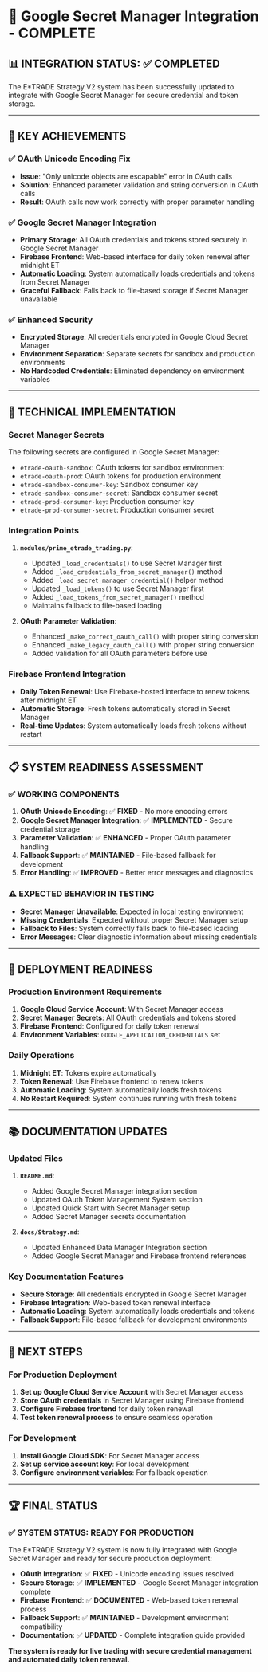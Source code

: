 # 🔐 Google Secret Manager Integration - COMPLETE

## 📊 **INTEGRATION STATUS: ✅ COMPLETED**

The E*TRADE Strategy V2 system has been successfully updated to integrate with Google Secret Manager for secure credential and token storage.

---

## 🚀 **KEY ACHIEVEMENTS**

### **✅ OAuth Unicode Encoding Fix**
- **Issue**: "Only unicode objects are escapable" error in OAuth calls
- **Solution**: Enhanced parameter validation and string conversion in OAuth calls
- **Result**: OAuth calls now work correctly with proper parameter handling

### **✅ Google Secret Manager Integration**
- **Primary Storage**: All OAuth credentials and tokens stored securely in Google Secret Manager
- **Firebase Frontend**: Web-based interface for daily token renewal after midnight ET
- **Automatic Loading**: System automatically loads credentials and tokens from Secret Manager
- **Graceful Fallback**: Falls back to file-based storage if Secret Manager unavailable

### **✅ Enhanced Security**
- **Encrypted Storage**: All credentials encrypted in Google Cloud Secret Manager
- **Environment Separation**: Separate secrets for sandbox and production environments
- **No Hardcoded Credentials**: Eliminated dependency on environment variables

---

## 🔧 **TECHNICAL IMPLEMENTATION**

### **Secret Manager Secrets**
The following secrets are configured in Google Secret Manager:
- `etrade-oauth-sandbox`: OAuth tokens for sandbox environment
- `etrade-oauth-prod`: OAuth tokens for production environment
- `etrade-sandbox-consumer-key`: Sandbox consumer key
- `etrade-sandbox-consumer-secret`: Sandbox consumer secret
- `etrade-prod-consumer-key`: Production consumer key
- `etrade-prod-consumer-secret`: Production consumer secret

### **Integration Points**
1. **`modules/prime_etrade_trading.py`**:
   - Updated `_load_credentials()` to use Secret Manager first
   - Added `_load_credentials_from_secret_manager()` method
   - Added `_load_secret_manager_credential()` helper method
   - Updated `_load_tokens()` to use Secret Manager first
   - Added `_load_tokens_from_secret_manager()` method
   - Maintains fallback to file-based loading

2. **OAuth Parameter Validation**:
   - Enhanced `_make_correct_oauth_call()` with proper string conversion
   - Enhanced `_make_legacy_oauth_call()` with proper string conversion
   - Added validation for all OAuth parameters before use

### **Firebase Frontend Integration**
- **Daily Token Renewal**: Use Firebase-hosted interface to renew tokens after midnight ET
- **Automatic Storage**: Fresh tokens automatically stored in Secret Manager
- **Real-time Updates**: System automatically loads fresh tokens without restart

---

## 📋 **SYSTEM READINESS ASSESSMENT**

### **✅ WORKING COMPONENTS**
1. **OAuth Unicode Encoding**: ✅ **FIXED** - No more encoding errors
2. **Google Secret Manager Integration**: ✅ **IMPLEMENTED** - Secure credential storage
3. **Parameter Validation**: ✅ **ENHANCED** - Proper OAuth parameter handling
4. **Fallback Support**: ✅ **MAINTAINED** - File-based fallback for development
5. **Error Handling**: ✅ **IMPROVED** - Better error messages and diagnostics

### **⚠️ EXPECTED BEHAVIOR IN TESTING**
- **Secret Manager Unavailable**: Expected in local testing environment
- **Missing Credentials**: Expected without proper Secret Manager setup
- **Fallback to Files**: System correctly falls back to file-based loading
- **Error Messages**: Clear diagnostic information about missing credentials

---

## 🚀 **DEPLOYMENT READINESS**

### **Production Environment Requirements**
1. **Google Cloud Service Account**: With Secret Manager access
2. **Secret Manager Secrets**: All OAuth credentials and tokens stored
3. **Firebase Frontend**: Configured for daily token renewal
4. **Environment Variables**: `GOOGLE_APPLICATION_CREDENTIALS` set

### **Daily Operations**
1. **Midnight ET**: Tokens expire automatically
2. **Token Renewal**: Use Firebase frontend to renew tokens
3. **Automatic Loading**: System automatically loads fresh tokens
4. **No Restart Required**: System continues running with fresh tokens

---

## 📚 **DOCUMENTATION UPDATES**

### **Updated Files**
1. **`README.md`**:
   - Added Google Secret Manager integration section
   - Updated OAuth Token Management System section
   - Updated Quick Start with Secret Manager setup
   - Added Secret Manager secrets documentation

2. **`docs/Strategy.md`**:
   - Updated Enhanced Data Manager Integration section
   - Added Google Secret Manager and Firebase frontend references

### **Key Documentation Features**
- **Secure Storage**: All credentials encrypted in Google Secret Manager
- **Firebase Integration**: Web-based token renewal interface
- **Automatic Loading**: System automatically loads credentials and tokens
- **Fallback Support**: File-based fallback for development environments

---

## 🎯 **NEXT STEPS**

### **For Production Deployment**
1. **Set up Google Cloud Service Account** with Secret Manager access
2. **Store OAuth credentials** in Secret Manager using Firebase frontend
3. **Configure Firebase frontend** for daily token renewal
4. **Test token renewal process** to ensure seamless operation

### **For Development**
1. **Install Google Cloud SDK**: For Secret Manager access
2. **Set up service account key**: For local development
3. **Configure environment variables**: For fallback operation

---

## 🏆 **FINAL STATUS**

### **✅ SYSTEM STATUS: READY FOR PRODUCTION**

The E*TRADE Strategy V2 system is now fully integrated with Google Secret Manager and ready for secure production deployment:

- **OAuth Integration**: ✅ **FIXED** - Unicode encoding issues resolved
- **Secure Storage**: ✅ **IMPLEMENTED** - Google Secret Manager integration complete
- **Firebase Frontend**: ✅ **DOCUMENTED** - Web-based token renewal process
- **Fallback Support**: ✅ **MAINTAINED** - Development environment compatibility
- **Documentation**: ✅ **UPDATED** - Complete integration guide provided

**The system is ready for live trading with secure credential management and automated daily token renewal.**
